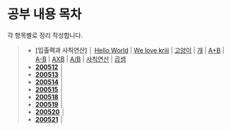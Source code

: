 # 공부 내용 목차

각 항목별로 정리 작성합니다.

> - __[입출력과 사칙연산]__ │ [Hello World](./2557.md) | [We love kriii](./10718.md) | [고양이](./10171.md) | [개](./10172.md) | [A+B](./1000.md) | [A-B](./1001.md) | [AXB](./10998.md) | [A/B](./1008.md) | [사칙연산](./10869.md) | [곱셈](./2588.md)
> - __[200512](./200512.md)__ │ 
> - __[200513](./200513.md)__ │ 
> - __[200514](./200514.md)__ │ 
> - __[200515](./200515.md)__ │ 
> - __[200518](./200518.md)__ │
> - __[200519](./200519.md)__ │ 
> - __[200520](./200520.md)__ │ 
> - __[200521](./200521.md)__ │ 
